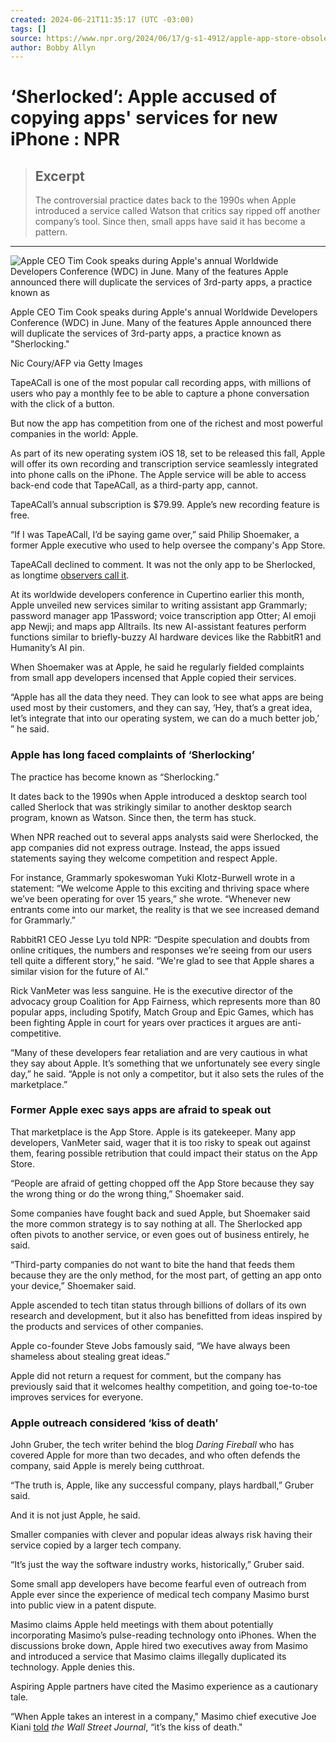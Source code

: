 ```yaml
---
created: 2024-06-21T11:35:17 (UTC -03:00)
tags: []
source: https://www.npr.org/2024/06/17/g-s1-4912/apple-app-store-obsolete-sherlocked-tapeacall-watson-copy?mc_cid=6164ce401d&mc_eid=25e476d6ca
author: Bobby Allyn
---
```


# ‘Sherlocked’: Apple accused of copying apps' services for new iPhone : NPR

> ## Excerpt
> The controversial practice dates back to the 1990s when Apple introduced a service called Watson that critics say ripped off another company’s tool. Since then, small apps have said it has become a pattern.<br>

---
  ![Apple CEO Tim Cook speaks during Apple's annual Worldwide Developers Conference (WDC) in June. Many of the features Apple announced there will duplicate the services of 3rd-party apps, a practice known as ](https://npr.brightspotcdn.com/dims3/default/strip/false/crop/4435x3326+0+0/resize/1300/quality/85/format/jpeg/?url=http%3A%2F%2Fnpr-brightspot.s3.amazonaws.com%2Faa%2Fe9%2Fabd1af9b487c87126fd7aeed21f9%2Fcook-getty.jpg)

Apple CEO Tim Cook speaks during Apple's annual Worldwide Developers Conference (WDC) in June. Many of the features Apple announced there will duplicate the services of 3rd-party apps, a practice known as "Sherlocking."

Nic Coury/AFP via Getty Images

TapeACall is one of the most popular call recording apps, with millions of users who pay a monthly fee to be able to capture a phone conversation with the click of a button.

But now the app has competition from one of the richest and most powerful companies in the world: Apple.

As part of its new operating system iOS 18, set to be released this fall, Apple will offer its own recording and transcription service seamlessly integrated into phone calls on the iPhone. The Apple service will be able to access back-end code that TapeACall, as a third-party app, cannot.

TapeACall’s annual subscription is $79.99. Apple’s new recording feature is free.

“If I was TapeACall, I’d be saying game over,” said Philip Shoemaker, a former Apple executive who used to help oversee the company's App Store.

TapeACall declined to comment. It was not the only app to be Sherlocked, as longtime [observers call it](https://techcrunch.com/2024/06/12/the-apps-that-apple-sherlocked-at-wwdc/).

At its worldwide developers conference in Cupertino earlier this month, Apple unveiled new services similar to writing assistant app Grammarly; password manager app 1Password; voice transcription app Otter; AI emoji app Newji; and maps app Alltrails. Its new AI-assistant features perform functions similar to briefly-buzzy AI hardware devices like the RabbitR1 and Humanity’s AI pin.

When Shoemaker was at Apple, he said he regularly fielded complaints from small app developers incensed that Apple copied their services.

“Apple has all the data they need. They can look to see what apps are being used most by their customers, and they can say, ‘Hey, that’s a great idea, let’s integrate that into our operating system, we can do a much better job,’ ” he said.

### Apple has long faced complaints of ‘Sherlocking’

The practice has become known as “Sherlocking.”

It dates back to the 1990s when Apple introduced a desktop search tool called Sherlock that was strikingly similar to another desktop search program, known as Watson. Since then, the term has stuck.

When NPR reached out to several apps analysts said were Sherlocked, the app companies did not express outrage. Instead, the apps issued statements saying they welcome competition and respect Apple.

For instance, Grammarly spokeswoman Yuki Klotz-Burwell wrote in a statement: “We welcome Apple to this exciting and thriving space where we’ve been operating for over 15 years,” she wrote. “Whenever new entrants come into our market, the reality is that we see increased demand for Grammarly.”

RabbitR1 CEO Jesse Lyu told NPR: “Despite speculation and doubts from online critiques, the numbers and responses we’re seeing from our users tell quite a different story,” he said. “We're glad to see that Apple shares a similar vision for the future of AI.”

Rick VanMeter was less sanguine. He is the executive director of the advocacy group Coalition for App Fairness, which represents more than 80 popular apps, including Spotify, Match Group and Epic Games, which has been fighting Apple in court for years over practices it argues are anti-competitive.

“Many of these developers fear retaliation and are very cautious in what they say about Apple. It’s something that we unfortunately see every single day,” he said. “Apple is not only a competitor, but it also sets the rules of the marketplace.”

### Former Apple exec says apps are afraid to speak out

That marketplace is the App Store. Apple is its gatekeeper. Many app developers, VanMeter said, wager that it is too risky to speak out against them, fearing possible retribution that could impact their status on the App Store.

“People are afraid of getting chopped off the App Store because they say the wrong thing or do the wrong thing,” Shoemaker said.

Some companies have fought back and sued Apple, but Shoemaker said the more common strategy is to say nothing at all. The Sherlocked app often pivots to another service, or even goes out of business entirely, he said.

“Third-party companies do not want to bite the hand that feeds them because they are the only method, for the most part, of getting an app onto your device,” Shoemaker said.

Apple ascended to tech titan status through billions of dollars of its own research and development, but it also has benefitted from ideas inspired by the products and services of other companies.

Apple co-founder Steve Jobs famously said, “We have always been shameless about stealing great ideas.”

Apple did not return a request for comment, but the company has previously said that it welcomes healthy competition, and going toe-to-toe improves services for everyone.  

### Apple outreach considered ‘kiss of death’

John Gruber, the tech writer behind the blog _Daring Fireball_ who has covered Apple for more than two decades, and who often defends the company, said Apple is merely being cutthroat.

“The truth is, Apple, like any successful company, plays hardball,” Gruber said.

And it is not just Apple, he said.

Smaller companies with clever and popular ideas always risk having their service copied by a larger tech company.

“It’s just the way the software industry works, historically,” Gruber said.

Some small app developers have become fearful even of outreach from Apple ever since the experience of medical tech company Masimo burst into public view in a patent dispute.

Masimo claims Apple held meetings with them about potentially incorporating Masimo’s pulse-reading technology onto iPhones. When the discussions broke down, Apple hired two executives away from Masimo and introduced a service that Masimo claims illegally duplicated its technology. Apple denies this.

Aspiring Apple partners have cited the Masimo experience as a cautionary tale.

“When Apple takes an interest in a company," Masimo chief executive Joe Kiani [told](https://www.wsj.com/articles/apple-watch-patents-5b52cda0) _the Wall Street Journal_, “it’s the kiss of death."
